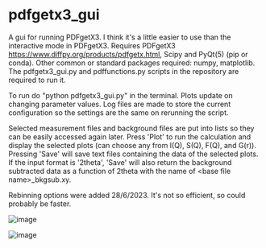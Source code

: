 # pdfgetx3_gui
A gui for running PDFgetX3. I think it's a little easier to use than the interactive mode in PDFgetX3. Requires PDFgetX3 https://www.diffpy.org/products/pdfgetx.html, Scipy and PyQt(5) (pip or conda). Other common or standard packages required: numpy, matplotlib. The pdfgetx3_gui.py and pdffunctions.py scripts in the repository are required to run it.

To run do "python pdfgetx3_gui.py" in the terminal. Plots update on changing parameter values. Log files are made to store the current configuration so the settings are the same on rerunning the script.

Selected measurement files and background files are put into lists so they can be easily accessed again later. Press 'Plot' to run the calculation and display the selected plots (can choose any from I(Q), S(Q), F(Q), and G(r)). Pressing 'Save' will save text files containing the data of the selected plots. If the input format is '2theta', 'Save' will also return the background subtracted data as a function of 2theta with the name of \<base file name\>_bkgsub.xy.

Rebinning options were added 28/6/2023. It's not so efficient, so could probably be faster.

![image](https://github.com/msujas/pdfgetx3_gui/assets/79653376/8a05433b-7cd8-46ea-932f-9479fd88f5b6)

![image](https://github.com/msujas/pdfgetx3_gui/assets/79653376/e573365f-f47b-46eb-9e6f-6fc639ccaf21)
